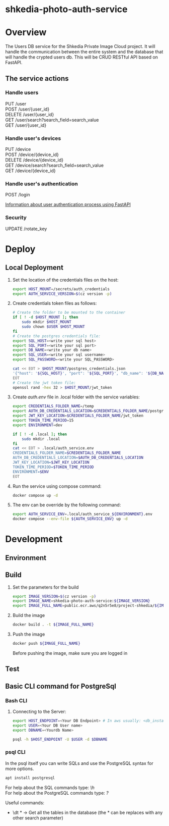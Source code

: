 # shkedia-photo-auth-service

# Overview
The Users DB service for the Shkedia Private Image Cloud project.
It will handle the communication between the entire system and the database that will handle the crypted users db.
This will be CRUD RESTful API based on FastAPI.

## The service actions
### Handle users
PUT /user  
POST /user/{user_id}  
DELETE /user/{user_id}    
GET /user/search?search_field=search_value    
GET /user/{user_id}  

### Handle user's devices
PUT /device  
POST /device/{device_id}  
DELETE /device/{device_id}  
GET /device/search?search_field=search_value  
GET /device/{device_id}  

### Handle user's authentication
POST /login 

[Information about user authentication process using FastAPI](https://fastapi.tiangolo.com/tutorial/security/simple-oauth2/)

### Security
UPDATE /rotate_key

# Deploy
## Local Deployment
1. Set the location of the credentials files on the host:
    ```bash
    export HOST_MOUNT=/secrets/auth_credentials
    export AUTH_SERVICE_VERSION=$(cz version -p)
    ```
1. Create credentials token files as follows:
    ```bash
    # Create the folder to be mounted to the container
    if [ ! -d $HOST_MOUNT ]; then
        sudo mkdir $HOST_MOUNT
        sudo chown $USER $HOST_MOUNT
    fi
    # Create the postgres credentials file:
    export SQL_HOST=<write your sql host>
    export SQL_PORT=<write your sql port>
    export DB_NAME=<write your db name>
    export SQL_USER=<write your sql username>
    export SQL_PASSWORD=<write your SQL_PASSWORD>

    cat << EOT > $HOST_MOUNT/postgres_credentials.json
    '{"host": '${SQL_HOST}', "port": '${SQL_PORT}', "db_name": '${DB_NAME}', "user": '${SQL_USER}', "password": '${SQL_PASSWORD}'}'
    EOT
    # Create the jwt token file:
    openssl rand -hex 32 > $HOST_MOUNT/jwt_token
    ```
1. Create *auth.env* file in .local folder with the service variables:
    ```bash
    export CREDENTIALS_FOLDER_NAME=/temp
    export AUTH_DB_CREDENTIALS_LOCATION=$CREDENTIALS_FOLDER_NAME/postgres_credentials.json
    export JWT_KEY_LOCATION=$CREDENTIALS_FOLDER_NAME/jwt_token
    export TOKEN_TIME_PERIOD=15
    export ENVIRONMENT=dev

    if [ ! -d .local ]; then
        sudo mkdir .local
    fi
    cat << EOT > .local/auth_service.env
    CREDENTIALS_FOLDER_NAME=$CREDENTIALS_FOLDER_NAME
    AUTH_DB_CREDENTIALS_LOCATION=$AUTH_DB_CREDENTIALS_LOCATION
    JWT_KEY_LOCATION=$JWT_KEY_LOCATION
    TOKEN_TIME_PERIOD=$TOKEN_TIME_PERIOD
    ENVIRONMENT=$ENV
    EOT
    ```
1. Run the service using compose command:
    ```bash
    docker compose up -d
    ```
1. The env can be override by the following command:
    ```bash
    export AUTH_SERVICE_ENV=.local/auth_service_${ENVIRONMENT}.env
    docker compose --env-file ${AUTH_SERVICE_ENV} up -d
    ```

# Development
## Environment

## Build
1. Set the parameters for the build
    ```bash
    export IMAGE_VERSION=$(cz version -p)
    export IMAGE_NAME=shkedia-photo-auth-service:${IMAGE_VERSION}
    export IMAGE_FULL_NAME=public.ecr.aws/q2n5r5e8/project-shkedia/${IMAGE_NAME}
    ```
2. Build the image
    ```bash
    docker build . -t ${IMAGE_FULL_NAME}
    ```
3. Push the image
    ```bash
    docker push ${IMAGE_FULL_NAME}
    ```
    Before pushing the image, make sure you are logged in
## Test

## Basic CLI command for PostgreSql
### Bash CLI
1. Connecting to the Server:
    ```bash
    export HOST_ENDPOINT=<Your DB Endpoint> # In aws usually: <db_instance_name>.<region>.rds.amazonaws.com
    export USER=<Your DB User name>
    export DBNAME=<Yourdb Name>

    psql -h $HOST_ENDPOINT -U $USER -d $DBNAME
    ```
### psql CLI
In the psql itself you can write SQLs and use the PostgreSQL syntax for more options.  
```bash
apt install postgresql
```
For help about the SQL commands type: *\h*  
For help about the PostgreSQL commands type: *\?*

Useful commands:
- \dt * -> Get all the tables in the database (the * can be replaces with any other search parameter)
